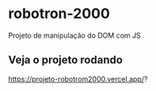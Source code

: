 # robotron-2000
Projeto de manipulação do DOM com JS

## Veja o projeto rodando
https://projeto-robotrom2000.vercel.app/?
